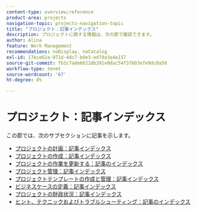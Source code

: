 ```yaml
---
content-type: overview;reference
product-area: projects
navigation-topic: projects-navigation-topic
title: "プロジェクト：記事インデックス"
description: プロジェクトに関する情報は、次の節で確認できます。
author: Alina
feature: Work Management
recommendations: noDisplay, noCatalog
exl-id: 17ece62a-971d-4dc7-b9e3-ed79a3a4a157
source-git-commit: fb1c7ade6622db391e0dac54f37603efe9dc0a58
workflow-type: tm+mt
source-wordcount: '67'
ht-degree: 0%

---
```


# プロジェクト：記事インデックス

<!-- Audited: 12/2023 -->

この節では、次のサブセクションに記事を示します。

* [プロジェクトの計画：記事インデックス](../../manage-work/projects/planning-a-project/plan-project-overview.md)
* [プロジェクトの作成：記事インデックス](../../manage-work/projects/create-projects/create-projects-overview.md)
* [プロジェクトの作業を更新する：記事のインデックス](../../manage-work/projects/updating-work-in-a-project/update-work-on-project.md)
* [プロジェクト管理：記事インデックス](../../manage-work/projects/manage-projects/manage-projects-overview.md)
* [プロジェクトテンプレートの作成と管理：記事インデックス](../../manage-work/projects/create-and-manage-templates/create-manage-templates.md)
* [ビジネスケースの定義：記事インデックス](../../manage-work/projects/define-a-business-case/define-business-case.md)
* [プロジェクトの財政状況：記事インデックス](../../manage-work/projects/project-finances/project-finances-overview.md)
* [ヒント、テクニックおよびトラブルシューティング：記事のインデックス](../../manage-work/projects/tips-tricks-and-troubleshooting/tips-tricks-troubleshooting-for-projects.md)

